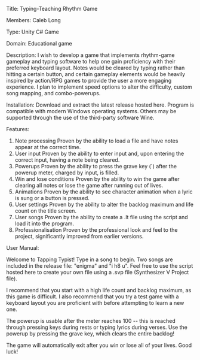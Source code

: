Title: Typing-Teaching Rhythm Game

Members: Caleb Long

Type: Unity C# Game

Domain: Educational game

Description: I wish to develop a game that implements rhythm-game gameplay and typing software to help one gain proficiency with their preferred keyboard layout. Notes would be cleared by typing rather than hitting a certain button, and certain gameplay elements would be heavily inspired by action/RPG games to provide the user a more engaging experience. I plan to implement speed options to alter the difficulty, custom song mapping, and combo-powerups.

Installation: Download and extract the latest release hosted here. Program is compatible with modern Windows operating systems. Others may be supported through the use of the third-party software Wine.

Features:
  1. Note processing
      Proven by the ability to load a file and have notes appear at the correct time.
  2. User input
      Proven by the ability to enter input and, upon entering the correct input, having a note being cleared.
  3. Powerups
      Proven by the ability to press the grave key (`) after the powerup meter, charged by input, is filled.
  4. Win and lose conditions
      Proven by the ability to win the game after clearing all notes or lose the game after running out of lives.
  5. Animations
      Proven by the ability to see character animation when a lyric is sung or a button is pressed.
  6. User settings
      Proven by the ability to alter the backlog maximum and life count on the title screen.
  7. User songs
      Proven by the ability to create a .lt file using the script and load it into the program.
  8. Professionalisation
      Proven by the professional look and feel to the project, significantly improved from earlier versions.
      
User Manual:

Welcome to Tapping Typist! Type in a song to begin. Two songs are included in the release file: "enigma" and "i h8 u". Feel free to use the script hosted here to create your own file using a .svp file (Synthesizer V Project file).
    
I recommend that you start with a high life count and backlog maximum, as this game is difficult. I also recommend that you try a test game with a keyboard layout you are proficient with before attempting to learn a new one.
    
The powerup is usable after the meter reaches 100 -- this is reached through pressing keys during rests or typing lyrics during verses. Use the powerup by pressing the grave key, which clears the entire backlog!
    
The game will automatically exit after you win or lose all of your lives. Good luck!

